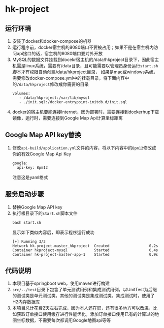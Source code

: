 # hk-project

## 运行环境
1. 安装了docker和docker-compose的机器
2. 运行程序前，docker宿主机的8080端口不要被占用；如果不是在宿主机内访问api接口的话，宿主机的8080端口要对外开放
3. MySQL的数据文件挂载到docekr宿主机的/data/hkproject目录下，因此宿主机需是linux系统，需要有/data目录，且可能需要以管理员身份运行`start.sh`脚本才有权限自动创建/data/hkproject目录，
   如果是mac或windows系统，需要修改docker-compose.yml中的挂载目录，将下面内容中的`/data/hkproject`修改成你需要的目录
   ```
   volumes:
      - /data/hkproject:/var/lib/mysql
      - ./init.sql:/docker-entrypoint-initdb.d/init.sql
   ```
4. docker的宿主机要能连接Internet，因为部署时，需要连接到dockerhup下载镜像，运行时，需要连接到Google Map Api计算坐标距离

## Google Map API key替换
1. 修改`api-build/application.yml`文件的内容，将以下内容中的`Bpm12`修改成你的有效Google Map Api Key
   ```
   google:
     api-key: Bpm12
   ```
   注意这是yaml格式

## 服务启动步骤
1. 替换Google Map API key
2. 执行根目录下的`start.sh`脚本文件
   ```
   bash start.sh
   ```
   显示如下类似内容后，即表示程序运行成功
   ```
   [+] Running 3/3
   Network hk-project-master_hkproject  Created                  0.2s 
   Container hkproject-mysql            Started                  0.4s 
   Container hk-project-master-app-1    Started                  0.9s
   ```

## 代码说明
1. 本项目基于springboot web，使用maven进行构建
2. `src/../test`目录下包含了单元测试用例和集成测试用例，以UnitTest为后缀的测试类是单元测试类，其他的测试类是集成测试类。集成测试时，使用了H2内存数据库
3. 本项目总计花费2天左右完成，因为本人还在职，还有很多地方可以改进，比如获取订单接口使用缓存进行性能优化，添加订单接口使用已有的计算过的地图坐标数据，不需要每次都调用Google地图api等等
